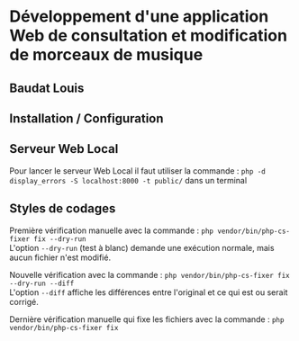 # Développement d'une application Web de consultation et modification de morceaux de musique

## Baudat Louis

## Installation / Configuration 

## Serveur Web Local 

Pour lancer le serveur Web Local il faut utiliser la commande : 
    ``php -d display_errors -S localhost:8000 -t public/`` dans un terminal 

## Styles de codages 

Première vérification manuelle avec la commande : ``php vendor/bin/php-cs-fixer fix --dry-run``  
L'option ``--dry-run`` (test à blanc) demande une exécution normale, mais aucun fichier n'est modifié. 

Nouvelle vérification avec la commande : ``php vendor/bin/php-cs-fixer fix --dry-run --diff``  
L'option ``--diff`` affiche les différences entre l'original et ce qui est ou serait corrigé.  

Dernière vérification manuelle qui fixe les fichiers avec la commande : ``php vendor/bin/php-cs-fixer fix``
